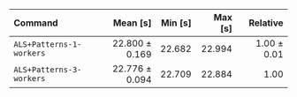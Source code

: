| Command | Mean [s] | Min [s] | Max [s] | Relative |
|:---|---:|---:|---:|---:|
| `ALS+Patterns-1-workers` | 22.800 ± 0.169 | 22.682 | 22.994 | 1.00 ± 0.01 |
| `ALS+Patterns-3-workers` | 22.776 ± 0.094 | 22.709 | 22.884 | 1.00 |
